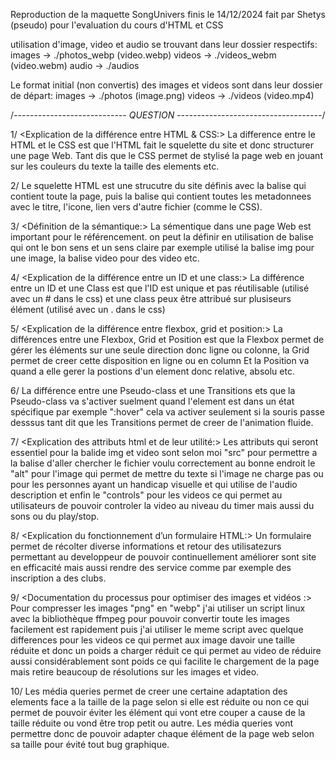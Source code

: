 Reproduction de la maquette SongUnivers
finis le 14/12/2024
fait par Shetys (pseudo)
pour l'evaluation du cours d'HTML et CSS

utilisation d'image, video et audio se trouvant dans leur dossier respectifs:
images -> ./photos_webp (video.webp)
videos -> ./videos_webm (video.webm)
audio -> ./audios

Le format initial (non convertis) des images et videos sont dans leur dossier de départ:
images -> ./photos (image.png)
videos -> ./videos (video.mp4)



/*---------------------------- QUESTION ------------------------------------*/

1/ <Explication de la différence entre HTML & CSS:>
La difference entre le HTML et le CSS est que l'HTML fait le squelette du site et donc structurer une page Web.
Tant dis que le CSS permet de stylisé la page web en jouant sur les couleurs du texte la taille des elements etc.

2/ <Explication du squelette HTML:>
Le squelette HTML est une strucutre du site définis avec la balise <html> qui contient toute la page, puis la balise <head> 
qui contient toutes les metadonnees avec le titre, l'icone, lien vers d'autre fichier (comme le CSS).

3/ <Définition de la sémantique:>
La sémentique dans une page Web est important pour le référencement. on peut la définir en utilisation de balise qui ont le bon sens et un sens claire 
par exemple utilisé la balise img pour une image, la balise video pour des video etc.

4/ <Explication de la différence entre un ID et une class:>
La différence entre un ID et une Class est que l'ID est unique et pas réutilisable (utilisé avec un # dans le css)
et une class peux être attribué sur plusiseurs élément (utilisé avec un . dans le css)

5/ <Explication de la différence entre flexbox, grid et position:>
La différences entre une Flexbox, Grid et Position est que la Flexbox permet de gérer les éléments sur une seule direction donc ligne ou colonne,
la Grid permet de creer cette disposition en ligne ou en column
Et la Position va quand a elle gerer la postions d'un element donc relative, absolu etc.

6/ <Explication du fonctionnement des pseudo-class et transition:>
La différence entre une Pseudo-class et une Transitions ets que la Pseudo-class va s'activer suelment quand l'element est dans un état spécifique
par exemple ":hover" cela va activer seulement si la souris passe desssus tant dit que les Transitions permet de creer de l'animation fluide.

7/ <Explication des attributs html et de leur utilité:>
Les attributs qui seront essentiel pour la balide img et video sont selon moi "src" pour permettre a la balise d'aller chercher le fichier voulu correctement au bonne endroit
le "alt" pour l'image qui permet de mettre du texte si l'image ne charge pas ou pour les personnes ayant un handicap visuelle et qui utilise de l'audio description et enfin
le "controls" pour les videos ce qui permet au utilisateurs de pouvoir controler la video au niveau du timer mais aussi du sons ou du play/stop.

8/ <Explication du fonctionnement d’un formulaire HTML:>
Un formulaire permet de récolter diverse informations et retour des utilisatezurs permettant au developpeur de pouvoir continuellement améliorer 
sont site en efficacité mais aussi rendre des service comme par exemple des inscription a des clubs.

9/ <Documentation du processus pour optimiser des images et vidéos :>
Pour compresser les images "png" en "webp" j'ai utiliser un script linux avec la bibliothèque ffmpeg pour pouvoir convertir toute les images facilement 
est rapidement puis j'ai utiliser le meme script avec quelque differences pour les videos ce qui permet aux image davoir une taille réduite 
et donc un poids a charger réduit ce qui permet au video de réduire aussi considérablement sont poids ce qui facilite le chargement de la page 
mais retire beaucoup de résolutions sur les images et video.

10/ <Explication du fonctionnement des media queries:>
Les média queries permet de creer une certaine adaptation des elements face a la taille de la page selon si elle est réduite ou non ce qui permet de pouvoir
éviter les élément qui vont etre couper a cause de la taille réduite ou vond être trop petit ou autre. Les média queries vont permettre donc de pouvoir adapter
chaque élément de la page web selon sa taille pour évité tout bug graphique.


